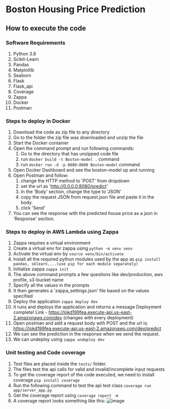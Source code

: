 # Boston Housing Price Prediction

## How to execute the code
### Software Requirements
1. Python 3.8
2. Scikit-Learn
3. Pandas
4. Matplotlib
5. Seaborn
6. Flask
7. Flask_api
8. Coverage
9. Zappa
10. Docker
11. Postman 

### Steps to deploy in Docker
1. Download the code as zip file to any directory
2. Go to the folder the zip file was downloaded and unzip the file
3. Start the Docker container
4. Open the command prompt and run following commands:
    1. Go to the directory that has unzipped code file 
    2. run `docker build -t Boston-model .` command
    3. run `docker run -d -p 8080:8080 Boston-model` command
5. Open Docker Dashboard and see the boston-model up and running
6. Open Postman and follow:
    1. change the HTTP method to 'POST' from dropdown
    2. set the url as 'http://0.0.0.0:8080/predict' 
    3. In the 'Body' section, change the type to 'JSON'
    4. copy the request JSON from request.json file and paste it in the body.
    5. click 'Send'
7. You can see the response with the predicted house price as a json in 'Response' section.

### Steps to deploy in AWS Lambda using Zappa
1. Zappa requires a virtual environment
2. Create a virtual env for zappa using
    `python -m venv venv`
3. Activate the virtual env by 
    `source venv/bin/activate`
4. Install all the required python modules used by the app as
    `pip install pandas, sklearn,...(use pip for each module separately)`
5. Initialize zappa
    `zappa init`
6. The above command prompts a few questions like dev/production, aws profile, s3-bucket name
7. Specify all the values in the prompts
8. It then generates a 'zappa_settings.json' file based on the values specified
9. Deploy the application
    `zappa deploy dev`
10. It runs and deploys the application and returns a message
    Deployment complete! Link - https://lokd199fea.execute-api.us-east-2.amazonaws.com/dev (changes with every deployment)
11. Open postman and add a request body with POST and the url is:
    https://lokd199fea.execute-api.us-east-2.amazonaws.com/dev/predict
12. We can see the prediction in the response when we send the request.
13. We can undeploy using
    `zappa undeploy dev`

### Unit testing and Code coverage
1. Test files are placed inside the `tests/` folder.
2. The files test the api calls for valid and invalid/incomplete input requests
3. To get the coverage report of the code executed, we need to install coverage
    `pip install coverage`
4. Run the following command to test the api test class
    `coverage run app/server_app.py`
5. Get the coverage report using
    `coverage report -m`
6. A coverage report looks something like this:
   ![image](https://user-images.githubusercontent.com/52334354/110680311-70165c80-81a6-11eb-99b2-00552064eeec.png)

